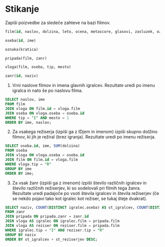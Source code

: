 # Stikanje

Zapiši poizvedbe za sledeče zahteve na bazi filmov. 

```sql
film(id, naslov, dolzina, leto, ocena, metascore, glasovi, zasluzek, oznaka, opis)
```
```sql
oseba(id, ime)
```
```sql
oznaka(kratica)
```
```sql
pripada(film, zanr)
```
```sql
vloga(film, oseba, tip, mesto)
```
```sql
zanr(id, naziv)
```
  
1. Vrni naslove filmov in imena glavnih igralcev. Rezultate uredi po imenu igralca in nato še po naslovu filma.  
```sql
SELECT naslov, ime 
FROM film
JOIN vloga ON film.id = vloga.film
JOIN oseba ON vloga.oseba = oseba.id
WHERE tip = "I" AND mesto = 1
ORDER BY ime, naslov;
```

2. Za vsakega režiserja (izpiši ga z IDjem in imenom) izpiši skupno dolžino filmov, ki jih je režiral (brez igranja). Rezultate uredi po imenu režiserja.
```sql
SELECT oseba.id, ime, SUM(dolzina) 
FROM oseba
JOIN vloga ON vloga.oseba = oseba.id
JOIN film ON film.id = vloga.film
WHERE vloga.tip = "R"
GROUP BY ime
ORDER BY ime;
```

3. Za vsak žanr (izpiši ga z imenom) izpiši število različnih igralcev in število različnih režiserjev, ki so sodelovali pri filmih tega žanra. Rezultate uredi padajoče po vsoti števila igralcev in števila režiserjev (če se nekdo pojavi tako kot igralec kot režiser, se tukaj šteje dvakrat).
```sql
SELECT naziv, COUNT(DISTINCT igralec.oseba) AS st_igralcev, COUNT(DISTINCT reziser.oseba) AS st_reziserjev 
FROM zanr
JOIN pripada ON pripada.zanr = zanr.id
JOIN vloga AS igralec ON igralec.film = pripada.film
JOIN vloga AS reziser ON reziser.film = pripada.film
WHERE igralec.tip = "I" ANd reziser.tip = "R"    
GROUP BY naziv
ORDER BY st_igralcev + st_reziserjev DESC;
```